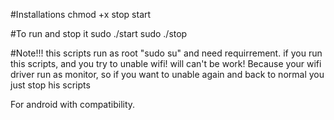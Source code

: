#Installations 
chmod +x stop start

#To run and stop it 
 sudo ./start 
 sudo ./stop 

#Note!!! this scripts run as root "sudo su" and need requirrement.
if you run this scripts, and you try to unable wifi! will can't be work! 
Because your wifi driver run as monitor, so if you want to unable again and back to normal
you just stop his scripts

For android with compatibility.

